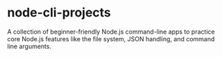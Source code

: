 # node-cli-projects
A collection of beginner-friendly Node.js command-line apps to practice core Node.js features like the file system, JSON handling, and command line arguments.
